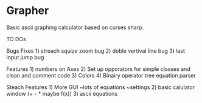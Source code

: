 # Grapher

Basic ascii graphing calculator based on curses sharp.

TO DOs

Bugs Fixes
    1) streach squize zoom bug
    2) doble vertival line bug
    3) last input jump bug

Features
    1) numbers on Axes
    2) Set up opporators for simple classes and clean and comment code
    3) Colors
    4) Binairy operator tree equation parser

Steach Features
    1) More GUI
        ~lots of equations
        ~settings
    2) basic calulator window (+ - * maybe f(x))
    3) ascii equations

